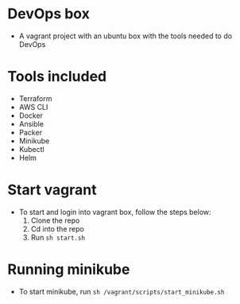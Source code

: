 # DevOps box
* A vagrant project with an ubuntu box with the tools needed to do DevOps

# Tools included
* Terraform
* AWS CLI
* Docker
* Ansible
* Packer
* Minikube
* Kubectl
* Helm

# Start vagrant
* To start and login into vagrant box, follow the steps below:
    1. Clone the repo
    2. Cd into the repo
    3. Run `sh start.sh`

# Running minikube
* To start minikube, run `sh /vagrant/scripts/start_minikube.sh`
